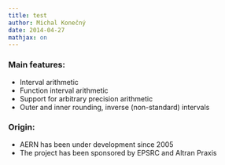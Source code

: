 ```yaml
---
title: test
author: Michal Konečný
date: 2014-04-27
mathjax: on
---
```


### Main features:
  * Interval arithmetic
  * Function interval arithmetic
  * Support for arbitrary precision arithmetic
  * Outer and inner rounding, inverse (non-standard) intervals
  
### Origin:

  * AERN has been under development since 2005
  * The project has been sponsored by EPSRC and Altran Praxis



